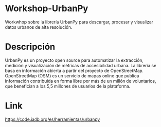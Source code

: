 # Workshop-UrbanPy
Workwhop sobre la librería UrbanPy para descargar, procesar y visualizar datos urbanos de alta resolución.
# Descripción
UrbanPy es un proyecto open source para automatizar la extracción, medición y visualización de métricas de accesibilidad urbana. La librería se basa en información abierta a partir del proyecto de OpenStreetMap. OpenStreetMap (OSM) es un servicio de mapas online que publica información contribuida en forma libre por más de un millón de voluntarios, que benefician a los 5,5 millones de usuarios de la plataforma.
# Link
https://code.iadb.org/es/herramientas/urbanpy
